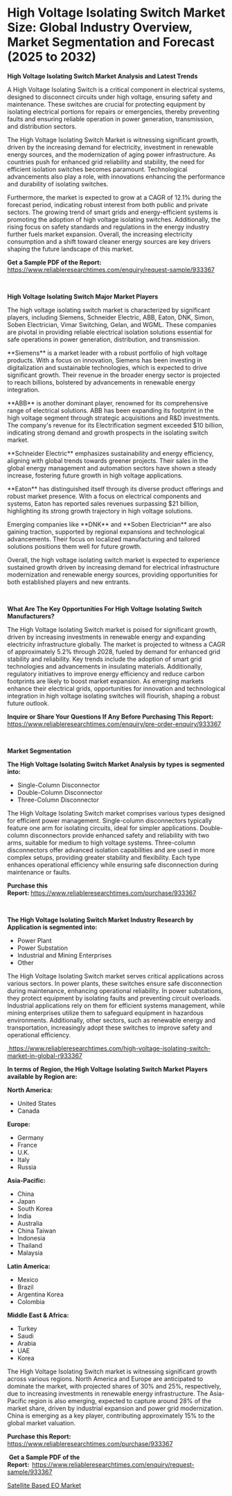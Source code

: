 <p><h1>High Voltage Isolating Switch Market Size: Global Industry Overview, Market Segmentation and Forecast (2025 to 2032)</h1></p><p><strong>High Voltage Isolating Switch Market Analysis and Latest Trends</strong></p>
<p><p>A High Voltage Isolating Switch is a critical component in electrical systems, designed to disconnect circuits under high voltage, ensuring safety and maintenance. These switches are crucial for protecting equipment by isolating electrical portions for repairs or emergencies, thereby preventing faults and ensuring reliable operation in power generation, transmission, and distribution sectors.</p><p>The High Voltage Isolating Switch Market is witnessing significant growth, driven by the increasing demand for electricity, investment in renewable energy sources, and the modernization of aging power infrastructure. As countries push for enhanced grid reliability and stability, the need for efficient isolation switches becomes paramount. Technological advancements also play a role, with innovations enhancing the performance and durability of isolating switches.</p><p>Furthermore, the market is expected to grow at a CAGR of 12.1% during the forecast period, indicating robust interest from both public and private sectors. The growing trend of smart grids and energy-efficient systems is promoting the adoption of high voltage isolating switches. Additionally, the rising focus on safety standards and regulations in the energy industry further fuels market expansion. Overall, the increasing electricity consumption and a shift toward cleaner energy sources are key drivers shaping the future landscape of this market.</p></p>
<p><strong>Get a Sample PDF of the Report:&nbsp;</strong> <a href="https://www.reliableresearchtimes.com/enquiry/request-sample/933367?utm_campaign=2644&utm_medium=2&utm_source=Github&utm_content=ia&utm_term=21032025&utm_id=high-voltage-isolating-switch">https://www.reliableresearchtimes.com/enquiry/request-sample/933367</a></p>
<p>&nbsp;</p>
<p><strong>High Voltage Isolating Switch Major Market Players</strong></p>
<p><p>The high voltage isolating switch market is characterized by significant players, including Siemens, Schneider Electric, ABB, Eaton, DNK, Simon, Soben Electrician, Vimar Switching, Gelan, and WGML. These companies are pivotal in providing reliable electrical isolation solutions essential for safe operations in power generation, distribution, and transmission.</p><p>**Siemens** is a market leader with a robust portfolio of high voltage products. With a focus on innovation, Siemens has been investing in digitalization and sustainable technologies, which is expected to drive significant growth. Their revenue in the broader energy sector is projected to reach billions, bolstered by advancements in renewable energy integration.</p><p>**ABB** is another dominant player, renowned for its comprehensive range of electrical solutions. ABB has been expanding its footprint in the high voltage segment through strategic acquisitions and R&D investments. The company's revenue for its Electrification segment exceeded $10 billion, indicating strong demand and growth prospects in the isolating switch market.</p><p>**Schneider Electric** emphasizes sustainability and energy efficiency, aligning with global trends towards greener projects. Their sales in the global energy management and automation sectors have shown a steady increase, fostering future growth in high voltage applications.</p><p>**Eaton** has distinguished itself through its diverse product offerings and robust market presence. With a focus on electrical components and systems, Eaton has reported sales revenues surpassing $21 billion, highlighting its strong growth trajectory in high voltage solutions.</p><p>Emerging companies like **DNK** and **Soben Electrician** are also gaining traction, supported by regional expansions and technological advancements. Their focus on localized manufacturing and tailored solutions positions them well for future growth.</p><p>Overall, the high voltage isolating switch market is expected to experience sustained growth driven by increasing demand for electrical infrastructure modernization and renewable energy sources, providing opportunities for both established players and new entrants.</p></p>
<p>&nbsp;</p>
<p><strong>What Are The Key Opportunities For High Voltage Isolating Switch Manufacturers?</strong></p>
<p><p>The High Voltage Isolating Switch market is poised for significant growth, driven by increasing investments in renewable energy and expanding electricity infrastructure globally. The market is projected to witness a CAGR of approximately 5.2% through 2028, fueled by demand for enhanced grid stability and reliability. Key trends include the adoption of smart grid technologies and advancements in insulating materials. Additionally, regulatory initiatives to improve energy efficiency and reduce carbon footprints are likely to boost market expansion. As emerging markets enhance their electrical grids, opportunities for innovation and technological integration in high voltage isolating switches will flourish, shaping a robust future outlook.</p></p>
<p><strong>Inquire or Share Your Questions If Any Before Purchasing This Report:</strong> <a href="https://www.reliableresearchtimes.com/enquiry/pre-order-enquiry/933367?utm_campaign=2644&utm_medium=2&utm_source=Github&utm_content=ia&utm_term=21032025&utm_id=high-voltage-isolating-switch">https://www.reliableresearchtimes.com/enquiry/pre-order-enquiry/933367</a></p>
<p>&nbsp;</p>
<p><strong>Market Segmentation</strong></p>
<p><strong>The High Voltage Isolating Switch Market Analysis by types is segmented into:</strong></p>
<p><ul><li>Single-Column Disconnector</li><li>Double-Column Disconnector</li><li>Three-Column Disconnector</li></ul></p>
<p><p>The High Voltage Isolating Switch market comprises various types designed for efficient power management. Single-column disconnectors typically feature one arm for isolating circuits, ideal for simpler applications. Double-column disconnectors provide enhanced safety and reliability with two arms, suitable for medium to high voltage systems. Three-column disconnectors offer advanced isolation capabilities and are used in more complex setups, providing greater stability and flexibility. Each type enhances operational efficiency while ensuring safe disconnection during maintenance or faults.</p></p>
<p><strong>Purchase this Report:&nbsp;</strong><a href="https://www.reliableresearchtimes.com/purchase/933367?utm_campaign=2644&utm_medium=2&utm_source=Github&utm_content=ia&utm_term=21032025&utm_id=high-voltage-isolating-switch">https://www.reliableresearchtimes.com/purchase/933367</a></p>
<p>&nbsp;</p>
<p><strong>The High Voltage Isolating Switch Market Industry Research by Application is segmented into:</strong></p>
<p><ul><li>Power Plant</li><li>Power Substation</li><li>Industrial and Mining Enterprises</li><li>Other</li></ul></p>
<p><p>The High Voltage Isolating Switch market serves critical applications across various sectors. In power plants, these switches ensure safe disconnection during maintenance, enhancing operational reliability. In power substations, they protect equipment by isolating faults and preventing circuit overloads. Industrial applications rely on them for efficient systems management, while mining enterprises utilize them to safeguard equipment in hazardous environments. Additionally, other sectors, such as renewable energy and transportation, increasingly adopt these switches to improve safety and operational efficiency.</p></p>
<p><a href="https://www.reliableresearchtimes.com/high-voltage-isolating-switch-market-in-global-r933367?utm_campaign=2644&utm_medium=2&utm_source=Github&utm_content=ia&utm_term=21032025&utm_id=high-voltage-isolating-switch">&nbsp;https://www.reliableresearchtimes.com/high-voltage-isolating-switch-market-in-global-r933367</a></p>
<p><strong>In terms of Region, the High Voltage Isolating Switch Market Players available by Region are:</strong></p>
<p>
    <p> <strong> North America: </strong>
        <ul>
            <li>United States</li>
            <li>Canada</li>
        </ul>
        </p> 
    <p> <strong> Europe: </strong>
        <ul>
            <li>Germany</li>
            <li>France</li>
            <li>U.K.</li>
            <li>Italy</li>
            <li>Russia</li>
        </ul>
        </p> 
    <p> <strong> Asia-Pacific: </strong>
        <ul>
            <li>China</li>
            <li>Japan</li>
            <li>South Korea</li>
            <li>India</li>
            <li>Australia</li>
            <li>China Taiwan</li>
            <li>Indonesia</li>
            <li>Thailand</li>
            <li>Malaysia</li>
        </ul>
        </p> 
    <p> <strong> Latin America: </strong>
        <ul>
            <li>Mexico</li>
            <li>Brazil</li>
            <li>Argentina Korea</li>
            <li>Colombia</li>
        </ul>
        </p> 
    <p> <strong> Middle East & Africa: </strong>
        <ul>
            <li>Turkey</li>
            <li>Saudi</li>
            <li>Arabia</li>
            <li>UAE</li>
            <li>Korea</li>
        </ul>
    </p>
    </p>
<p><p>The High Voltage Isolating Switch market is witnessing significant growth across various regions. North America and Europe are anticipated to dominate the market, with projected shares of 30% and 25%, respectively, due to increasing investments in renewable energy infrastructure. The Asia-Pacific region is also emerging, expected to capture around 28% of the market share, driven by industrial expansion and power grid modernization. China is emerging as a key player, contributing approximately 15% to the global market valuation.</p></p>
<p><strong>Purchase this Report: </strong><a href="https://www.reliableresearchtimes.com/purchase/933367?utm_campaign=2644&utm_medium=2&utm_source=Github&utm_content=ia&utm_term=21032025&utm_id=high-voltage-isolating-switch">https://www.reliableresearchtimes.com/purchase/933367</a></p>
<p>&nbsp;<strong>Get a Sample PDF of the Report:&nbsp;&nbsp;</strong><a href="https://www.reliableresearchtimes.com/enquiry/request-sample/933367?utm_campaign=2644&utm_medium=2&utm_source=Github&utm_content=ia&utm_term=21032025&utm_id=high-voltage-isolating-switch">https://www.reliableresearchtimes.com/enquiry/request-sample/933367</a></p>
<p><strong></strong></p>
<p><p><a href="https://github.com/baatetoshda/Market-Research-Report-List-1/blob/main/satellite-based-eo-market.md?utm_campaign=2644&utm_medium=2&utm_source=Github&utm_content=ia&utm_term=21032025&utm_id=high-voltage-isolating-switch">Satellite Based EO Market</a></p></p>